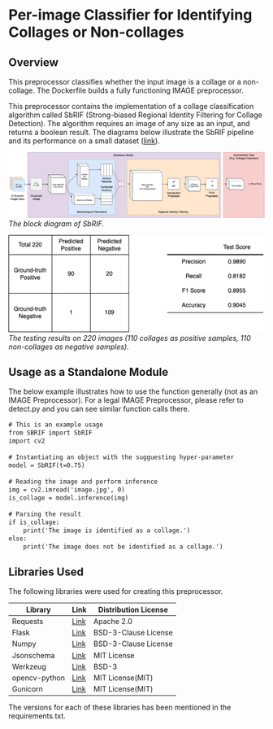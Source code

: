 # Per-image Classifier for Identifying Collages or Non-collages

## Overview

This preprocessor classifies whether the input image is a collage or a non-collage. The Dockerfile builds a fully functioning IMAGE preprocessor.

This preprocessor contains the implementation of a collage classification algorithm called SbRIF (Strong-biased Regional Identity Filtering for Collage Detection). The algorithm requires an image of any size as an input, and returns a boolean result. The diagrams below illustrate the 
SbRIF pipeline and its performance on a small dataset ([link](https://drive.google.com/drive/folders/1EdXZ4889YC5iMV1Pa8UzF_KMybvACxjC?usp=sharing)).

![](images/SBRIF(whitebkgd).png)  
*The block diagram of SbRIF.*

![](images/cm(whitebkgd).png)  
*The testing results on 220 images (110 collages as positive samples, 110 non-collages as negative samples).*

## Usage as a Standalone Module

The below example illustrates how to use the function generally (not as an IMAGE Preprocessor). For a legal IMAGE Preprocessor, please refer to detect.py and you can see similar function calls there. 

    # This is an example usage
    from SBRIF import SbRIF
    import cv2
    
    # Instantiating an object with the sugguesting hyper-parameter
    model = SbRIF(t=0.75)
    
    # Reading the image and perform inference
    img = cv2.imread('image.jpg', 0)
    is_collage = model.inference(img)
    
    # Parsing the result
    if is_collage:
        print('The image is identified as a collage.')
    else:
        print('The image does not be identified as a collage.')

## Libraries Used

The following libraries were used for creating this preprocessor.

| Library | Link | Distribution License |
| ------------- | ------------- | -------------|
| Requests  | [Link](https://pypi.org/project/requests/)  | Apache 2.0|
| Flask | [Link](https://pypi.org/project/Flask/)  | BSD-3-Clause License|
| Numpy | [Link](https://pypi.org/project/numpy/)  | BSD-3-Clause License|
| Jsonschema | [Link](https://pypi.org/project/jsonschema/)  | MIT License|
| Werkzeug | [Link](https://pypi.org/project/Werkzeug/) | BSD-3 |
| opencv-python | [Link](https://github.com/skvark/opencv-python) | MIT License(MIT) |
| Gunicorn | [Link](https://github.com/benoitc/gunicorn) | MIT License(MIT) |

The versions for each of these libraries has been mentioned in the requirements.txt.
